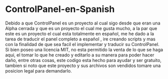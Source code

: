 # ControlPanel-en-Spanish
Debido a que ControlPanel es un proyecto al cual sigo desde que eran una Alpha cerrada y que es un proyecto el cual me gusta mucho, a la par que este es un proyecto el cual esta totalmente en español, me he dado a la tarea de traducir el panel completo a español , ire creando scripts y mas con la finalidad de que sea facil el implementar y traducir su ControlPanel.
Si bien poseo una licencia MIT, no esta permitido la venta de lo que se haga aqui, el tomar lo que he creado y editarlo a su manera para poder hacer daño, entre otras cosas, este codigo esta hecho para ayudar y ser gratuito, tambien si noto que este proyecto y sus archivos son vendidos tomare una posicion legal para demandarlo.
